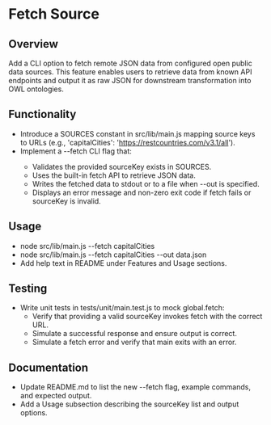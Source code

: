 # Fetch Source

## Overview
Add a CLI option to fetch remote JSON data from configured open public data sources. This feature enables users to retrieve data from known API endpoints and output it as raw JSON for downstream transformation into OWL ontologies.

## Functionality
- Introduce a SOURCES constant in src/lib/main.js mapping source keys to URLs (e.g., 'capitalCities': 'https://restcountries.com/v3.1/all').
- Implement a --fetch <sourceKey> CLI flag that:
  - Validates the provided sourceKey exists in SOURCES.
  - Uses the built-in fetch API to retrieve JSON data.
  - Writes the fetched data to stdout or to a file when --out <filename> is specified.
  - Displays an error message and non-zero exit code if fetch fails or sourceKey is invalid.

## Usage
- node src/lib/main.js --fetch capitalCities
- node src/lib/main.js --fetch capitalCities --out data.json
- Add help text in README under Features and Usage sections.

## Testing
- Write unit tests in tests/unit/main.test.js to mock global.fetch:
  - Verify that providing a valid sourceKey invokes fetch with the correct URL.
  - Simulate a successful response and ensure output is correct.
  - Simulate a fetch error and verify that main exits with an error.

## Documentation
- Update README.md to list the new --fetch flag, example commands, and expected output.
- Add a Usage subsection describing the sourceKey list and output options.
